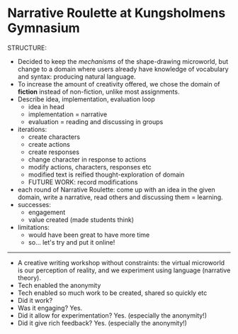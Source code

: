# Narrative Roulette at Kungsholmens Gymnasium

STRUCTURE:
* Decided to keep the *mechanisms* of the shape-drawing microworld, but change to a domain where users already have knowledge of vocabulary and syntax: producing natural language.
* To increase the amount of creativity offered, we chose the domain of **fiction** instead of non-fiction, unlike most assignments.
* Describe idea, implementation, evaluation loop
	* idea in head
	* implementation = narrative
	* evaluation = reading and discussing in groups
* iterations:
	* create characters
	* create actions
	* create responses
	* change character in response to actions
	* modify actions, characters, responses etc
	* modified text is reified thought-exploration of domain
	* FUTURE WORK: record modifications
* each round of Narrative Roulette: come up with an idea in the given domain, write a narrative, read others and discussing them = learning.
* successes: 
	* engagement
	* value created (made students think)
* limitations:
	* would have been great to have more time
	* so... let's try and put it online!

---- ----------------
* A creative writing workshop without constraints: the virtual microworld is our perception of reality, and we experiment using language (narrative theory).
* Tech enabled the anonymity
* Tech enabled so much work to be created, shared so quickly etc
* Did it work? 
* Was it engaging? Yes.
* Did it allow for experimentation? Yes. (especially the anonymity!)
* Did it give rich feedback? Yes. (especially the anonymity!)
